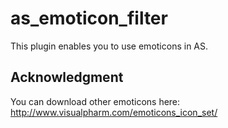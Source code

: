 as\_emoticon\_filter
===================

This plugin enables you to use emoticons in AS.

Acknowledgment
----------------

You can download other emoticons here:
http://www.visualpharm.com/emoticons_icon_set/